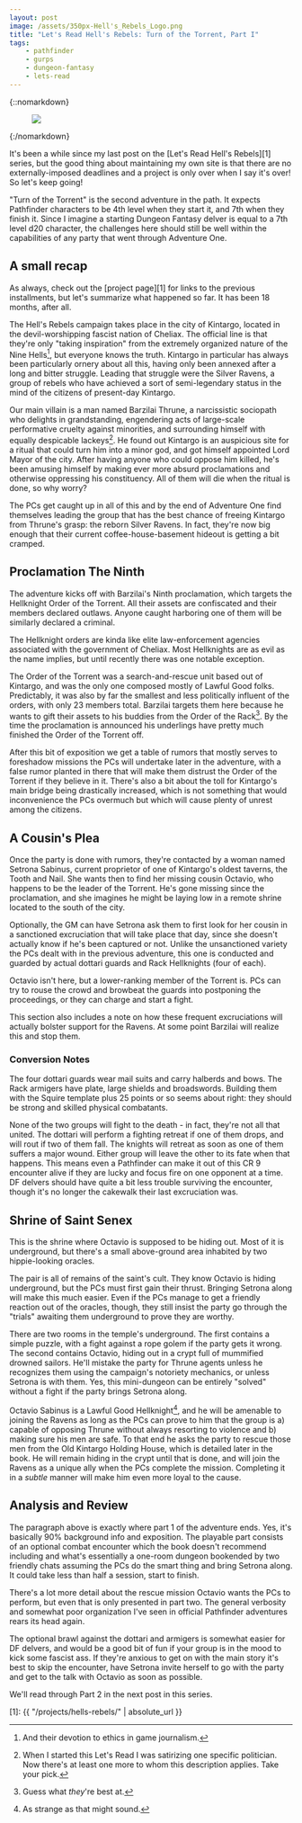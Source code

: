 ```yaml
---
layout: post
image: /assets/350px-Hell's_Rebels_Logo.png
title: "Let's Read Hell's Rebels: Turn of the Torrent, Part I"
tags:
    - pathfinder
    - gurps
    - dungeon-fantasy
    - lets-read
---
```


{::nomarkdown}
<figure class="center">
  <img src="{{ "/assets/350px-Hell's_Rebels_Logo.png" | absolute_url }}"/>
</figure>
{:/nomarkdown}

It's been a while since my last post on the [Let's Read Hell's Rebels][1] series,
but the good thing about maintaining my own site is that there are no
externally-imposed deadlines and a project is only over when I say it's over! So
let's keep going!

"Turn of the Torrent" is the second adventure in the path. It expects Pathfinder
characters to be 4th level when they start it, and 7th when they finish
it. Since I imagine a starting Dungeon Fantasy delver is equal to a 7th level
d20 character, the challenges here should still be well within the capabilities
of any party that went through Adventure One.

## A small recap

As always, check out the [project page][1] for links to the previous
installments, but let's summarize what happened so far. It has been 18 months,
after all.

The Hell's Rebels campaign takes place in the city of Kintargo, located in the
devil-worshipping fascist nation of Cheliax. The official line is that they're
only "taking inspiration" from the extremely organized nature of the Nine
Hells[^1], but everyone knows the truth. Kintargo in particular has always been
particularly ornery about all this, having only been annexed after a long and
bitter struggle. Leading that struggle were the Silver Ravens, a group of rebels
who have achieved a sort of semi-legendary status in the mind of the citizens of
present-day Kintargo.

Our main villain is a man named Barzilai Thrune, a narcissistic sociopath who
delights in grandstanding, engendering acts of large-scale performative cruelty
against minorities, and surrounding himself with equally despicable
lackeys[^2]. He found out Kintargo is an auspicious site for a ritual that could
turn him into a minor god, and got himself appointed Lord Mayor of the
city. After having anyone who could oppose him killed, he's been amusing himself
by making ever more absurd proclamations and otherwise oppressing his
constituency. All of them will die when the ritual is done, so why worry?

The PCs get caught up in all of this and by the end of Adventure One find
themselves leading the group that has the best chance of freeing Kintargo from
Thrune's grasp: the reborn Silver Ravens. In fact, they're now big enough that
their current coffee-house-basement hideout is getting a bit cramped.

## Proclamation The Ninth

The adventure kicks off with Barzilai's Ninth proclamation, which targets the
Hellknight Order of the Torrent. All their assets are confiscated and their
members declared outlaws. Anyone caught harboring one of them will be similarly
declared a criminal.

The Hellknight orders are kinda like elite law-enforcement agencies associated
with the government of Cheliax. Most Hellknights are as evil as the name
implies, but until recently there was one notable exception.

The Order of the Torrent was a search-and-rescue unit based out of Kintargo, and
was the only one composed mostly of Lawful Good folks. Predictably, it was also
by far the smallest and less politically influent of the orders, with only 23
members total. Barzilai targets them here because he wants to gift their assets
to his buddies from the Order of the Rack[^3]. By the time the proclamation is
announced his underlings have pretty much finished the Order of the Torrent off.

After this bit of exposition we get a table of rumors that mostly serves to
foreshadow missions the PCs will undertake later in the adventure, with a false
rumor planted in there that will make them distrust the Order of the Torrent if
they believe in it. There's also a bit about the toll for Kintargo's main bridge
being drastically increased, which is not something that would inconvenience the
PCs overmuch but which will cause plenty of unrest among the citizens.

## A Cousin's Plea

Once the party is done with rumors, they're contacted by a woman named Setrona
Sabinus, current proprietor of one of Kintargo's oldest taverns, the Tooth and
Nail. She wants then to find her missing cousin Octavio, who happens to be the
leader of the Torrent. He's gone missing since the proclamation, and she
imagines he might be laying low in a remote shrine located to the south of the
city.

Optionally, the GM can have Setrona ask them to first look for her cousin in a
sanctioned excruciation that will take place that day, since she doesn't
actually know if he's been captured or not. Unlike the unsanctioned variety the
PCs dealt with in the previous adventure, this one is conducted and guarded by
actual dottari guards and Rack Hellknights (four of each).

Octavio isn't here, but a lower-ranking member of the Torrent is. PCs can try to
rouse the crowd and browbeat the guards into postponing the proceedings, or they
can charge and start a fight.

This section also includes a note on how these frequent excruciations will
actually bolster support for the Ravens. At some point Barzilai will realize
this and stop them.

### Conversion Notes

The four dottari guards wear mail suits and carry halberds and bows. The Rack
armigers have plate, large shields and broadswords. Building them with the
Squire template plus 25 points or so seems about right: they should be strong
and skilled physical combatants.

None of the two groups will fight to the death - in fact, they're not all that
united. The dottari will perform a fighting retreat if one of them drops, and
will rout if two of them fall. The knights will retreat as soon as one of them
suffers a major wound. Either group will leave the other to its fate when that
happens. This means even a Pathfinder can make it out of this CR 9 encounter
alive if they are lucky and focus fire on one opponent at a time. DF delvers
should have quite a bit less trouble surviving the encounter, though it's no
longer the cakewalk their last excruciation was.

## Shrine of Saint Senex

This is the shrine where Octavio is supposed to be hiding out. Most of it is
underground, but there's a small above-ground area inhabited by two
hippie-looking oracles.

The pair is all of remains of the saint's cult. They know Octavio is hiding
underground, but the PCs must first gain their thrust. Bringing Setrona along
will make this much easier. Even if the PCs manage to get a friendly reaction
out of the oracles, though, they still insist the party go through the "trials"
awaiting them underground to prove they are worthy.

There are two rooms in the temple's underground. The first contains a simple
puzzle, with a fight against a rope golem if the party gets it wrong. The second
contains Octavio, hiding out in a crypt full of mummified drowned sailors. He'll
mistake the party for Thrune agents unless he recognizes them using the
campaign's notoriety mechanics, or unless Setrona is with them. Yes, this
mini-dungeon can be entirely "solved" without a fight if the party brings
Setrona along.

Octavio Sabinus is a Lawful Good Hellknight[^4], and he will be amenable to
joining the Ravens as long as the PCs can prove to him that the group is a)
capable of opposing Thrune without always resorting to violence and b) making
sure his men are safe. To that end he asks the party to rescue those men from
the Old Kintargo Holding House, which is detailed later in the book. He will
remain hiding in the crypt until that is done, and will join the Ravens as a
unique ally when the PCs complete the mission. Completing it in a _subtle_
manner will make him even more loyal to the cause.

## Analysis and Review

The paragraph above is exactly where part 1 of the adventure ends. Yes, it's
basically 90% background info and exposition. The playable part consists of an
optional combat encounter which the book doesn't recommend including and what's
essentially a one-room dungeon bookended by two friendly chats assuming the PCs
do the smart thing and bring Setrona along. It could take less than half a
session, start to finish.

There's a lot more detail about the rescue mission Octavio wants the PCs to
perform, but even that is only presented in part two. The general verbosity and
somewhat poor organization I've seen in official Pathfinder adventures rears its
head again.

The optional brawl against the dottari and armigers is somewhat easier for DF
delvers, and would be a good bit of fun if your group is in the mood to kick
some fascist ass. If they're anxious to get on with the main story it's best to
skip the encounter, have Setrona invite herself to go with the party and get to
the talk with Octavio as soon as possible.

We'll read through Part 2 in the next post in this series.

[1]: {{ "/projects/hells-rebels/" | absolute_url }}

[^1]: And their devotion to ethics in game journalism.

[^2]: When I started this Let's Read I was satirizing one specific
    politician. Now there's at least one more to whom this description
    applies. Take your pick.

[^3]: Guess what _they_'re best at.

[^4]: As strange as that might sound.
